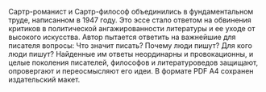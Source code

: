 <!--2024-01-21 22:32:29-->
Сартр-романист и Сартр-философ объединились в фундаментальном труде, написанном в 1947 году. Это эссе стало ответом на обвинения критиков в политической ангажированности литературы и ее уходе от высокого искусства. Автор пытается ответить на важнейшие для писателя вопросы: Что значит писать? Почему люди пишут? Для кого люди пишут?
Найденные им ответы неординарны и провокационны, и целые поколения писателей, философов и литературоведов защищают, опровергают и переосмысляют его идеи.
В формате PDF A4 сохранен издательский макет.